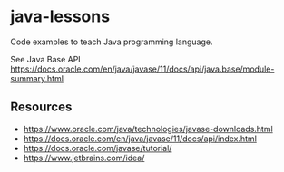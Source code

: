 # java-lessons

Code examples to teach Java programming language.

See Java Base API https://docs.oracle.com/en/java/javase/11/docs/api/java.base/module-summary.html

## Resources

* https://www.oracle.com/java/technologies/javase-downloads.html
* https://docs.oracle.com/en/java/javase/11/docs/api/index.html
* https://docs.oracle.com/javase/tutorial/
* https://www.jetbrains.com/idea/
